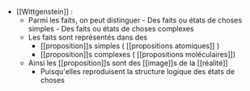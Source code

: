 - [[Wittgenstein]] : 
	-  Parmi les faits, on peut distinguer
      - Des faits ou états de choses simples
      - Des faits ou états de choses complexes
    - Les faits sont représentés dans des
      - [[proposition]]s simples ( [[propositions atomiques]] )
      - [[proposition]]s complexes ( [[propositions moléculaires]])
    - Ainsi les [[proposition]]s sont des [[image]]s de la [[réalité]]
      - Puisqu'elles reproduisent la structure logique des états de choses